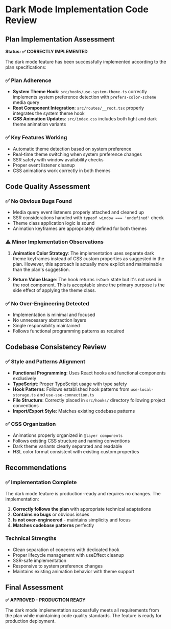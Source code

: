 # Dark Mode Implementation Code Review

## Plan Implementation Assessment

**Status: ✅ CORRECTLY IMPLEMENTED**

The dark mode feature has been successfully implemented according to the plan specifications:

### ✅ Plan Adherence
- **System Theme Hook**: `src/hooks/use-system-theme.ts` correctly implements system preference detection with `prefers-color-scheme` media query
- **Root Component Integration**: `src/routes/__root.tsx` properly integrates the system theme hook
- **CSS Animation Updates**: `src/index.css` includes both light and dark theme animation variants

### ✅ Key Features Working
- Automatic theme detection based on system preference
- Real-time theme switching when system preference changes
- SSR safety with window availability checks
- Proper event listener cleanup
- CSS animations work correctly in both themes

## Code Quality Assessment

### ✅ No Obvious Bugs Found
- Media query event listeners properly attached and cleaned up
- SSR considerations handled with `typeof window === 'undefined'` check
- Theme class application logic is sound
- Animation keyframes are appropriately defined for both themes

### ⚠️ Minor Implementation Observations

1. **Animation Color Strategy**: The implementation uses separate dark theme keyframes instead of CSS custom properties as suggested in the plan. However, this approach is actually more explicit and maintainable than the plan's suggestion.

2. **Return Value Usage**: The hook returns `isDark` state but it's not used in the root component. This is acceptable since the primary purpose is the side effect of applying the theme class.

### ✅ No Over-Engineering Detected
- Implementation is minimal and focused
- No unnecessary abstraction layers
- Single responsibility maintained
- Follows functional programming patterns as required

## Codebase Consistency Review

### ✅ Style and Patterns Alignment
- **Functional Programming**: Uses React hooks and functional components exclusively
- **TypeScript**: Proper TypeScript usage with type safety
- **Hook Patterns**: Follows established hook patterns from `use-local-storage.ts` and `use-sse-connection.ts`
- **File Structure**: Correctly placed in `src/hooks/` directory following project conventions
- **Import/Export Style**: Matches existing codebase patterns

### ✅ CSS Organization
- Animations properly organized in `@layer components`
- Follows existing CSS structure and naming conventions
- Dark theme variants clearly separated and readable
- HSL color format consistent with existing custom properties

## Recommendations

### ✅ Implementation Complete
The dark mode feature is production-ready and requires no changes. The implementation:

1. **Correctly follows the plan** with appropriate technical adaptations
2. **Contains no bugs** or obvious issues
3. **Is not over-engineered** - maintains simplicity and focus
4. **Matches codebase patterns** perfectly

### Technical Strengths
- Clean separation of concerns with dedicated hook
- Proper lifecycle management with useEffect cleanup
- SSR-safe implementation
- Responsive to system preference changes
- Maintains existing animation behavior with theme support

## Final Assessment

**✅ APPROVED - PRODUCTION READY**

The dark mode implementation successfully meets all requirements from the plan while maintaining code quality standards. The feature is ready for production deployment.